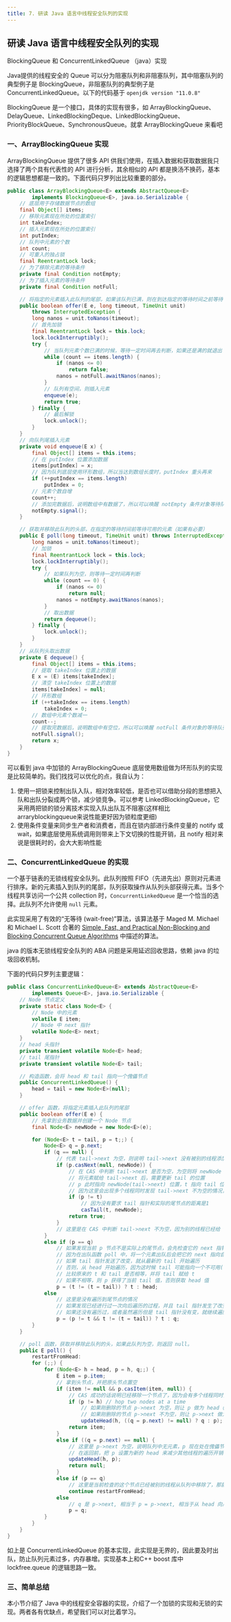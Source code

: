 ```yaml
---
title: 7. 研读 Java 语言中线程安全队列的实现
---
```


##  研读 Java 语言中线程安全队列的实现

BlockingQueue 和 ConcurrentLinkedQueue （java）实现

Java提供的线程安全的 Queue 可以分为阻塞队列和非阻塞队列，其中阻塞队列的典型例子是 BlockingQueue，非阻塞队列的典型例子是 ConcurrentLinkedQueue。以下的代码基于 `openjdk version "11.0.8"`

BlockingQueue 是一个接口，具体的实现有很多，如 ArrayBlockingQueue、DelayQueue、LinkedBlockingDeque、LinkedBlockingQueue、PriorityBlockQueue、SynchronousQueue。就拿 ArrayBlockingQueue 来看吧

### 一、ArrayBlockingQueue 实现

ArrayBlockingQueue 提供了很多 API 供我们使用，在插入数据和获取数据我只选择了两个具有代表性的 API 进行分析，其余相似的 API 都是换汤不换药，基本的逻辑思想都是一致的。下面代码只罗列出比较重要的部分。

```java
public class ArrayBlockingQueue<E> extends AbstractQueue<E>
        implements BlockingQueue<E>, java.io.Serializable {
    // 底层用于存储数据节点的数组
    final Object[] items;
    // 移除元素现在所处的位置索引
    int takeIndex;
    // 插入元素现在所处的位置索引
    int putIndex;
	// 队列中元素的个数
    int count;
    // 可重入的独占锁
    final ReentrantLock lock;
    // 为了移除元素的等待条件
    private final Condition notEmpty;
    // 为了插入元素的等待条件
    private final Condition notFull;

	// 将指定的元素插入此队列的尾部，如果该队列已满，则在到达指定的等待时间之前等待可用的空间。
    public boolean offer(E e, long timeout, TimeUnit unit)
        throws InterruptedException {
        long nanos = unit.toNanos(timeout);
        // 首先加锁
        final ReentrantLock lock = this.lock;
        lock.lockInterruptibly();
        try {
            // 当队列元素个数已满的时候，等待一定时间再去判断，如果还是满的就退出
            while (count == items.length) {
                if (nanos <= 0)
                    return false;
                nanos = notFull.awaitNanos(nanos);
            }
            // 队列有空间，则插入元素
            enqueue(e);
            return true;
        } finally {
            // 最后解锁
            lock.unlock();
        }
    }
	// 向队列尾插入元素
    private void enqueue(E x) {
        final Object[] items = this.items;
        // 在 putIndex 位置添加数据
        items[putIndex] = x;
        // 因为队列底层使用环形数组，所以当达到数组长度时，putIndex 重头再来
        if (++putIndex == items.length)
            putIndex = 0;
        // 元素个数自增
        count++;
        // 添加完数据后，说明数组中有数据了，所以可以唤醒 notEmpty 条件对象等待队列(链表)中第一个可用线程去获取数据
        notEmpty.signal();
    }

    // 获取并移除此队列的头部，在指定的等待时间前等待可用的元素（如果有必要）
    public E poll(long timeout, TimeUnit unit) throws InterruptedException {
        long nanos = unit.toNanos(timeout);
        // 加锁
        final ReentrantLock lock = this.lock;
        lock.lockInterruptibly();
        try {
            // 如果队列为空，则等待一定时间再判断
            while (count == 0) {
                if (nanos <= 0)
                    return null;
                nanos = notEmpty.awaitNanos(nanos);
            }
            // 取出数据
            return dequeue();
        } finally {
            lock.unlock();
        }
    }
	// 从队列头取出数据
    private E dequeue() {
        final Object[] items = this.items;
		// 提取 takeIndex 位置上的数据
        E x = (E) items[takeIndex];
        // 清空 takeIndex 位置上的数据
        items[takeIndex] = null;
        // 环形数组
        if (++takeIndex == items.length)
            takeIndex = 0;
        // 数组中元素个数减一
        count--;
		// 提取完数据后，说明数组中有空位，所以可以唤醒 notFull 条件对象的等待队列(链表)中的第一个可用线程去写数据
        notFull.signal();
        return x;
    }
}
```

可以看到 java 中加锁的 ArrayBlockingQueue 底层使用数组做为环形队列的实现是比较简单的。我们找找可以优化的点，我自认为：

1. 使用一把锁来控制出队入队，相对效率较低，是否也可以借助分段的思想把入队和出队分裂成两个锁，减少锁竞争。可以参考 LinkedBlockingQueue，它采用两把锁的锁分离技术实现入队出队互不阻塞(这样相比arraryblockingqueue来说性能更好因为锁粒度更细)
2. 使用条件变量来同步生产者和消费者，而且在锁内部进行条件变量的 notify 或 wait，如果底层使用系统调用则带来上下文切换的性能开销，且 notify 相对来说是很耗时的，会大大影响性能

### 二、ConcurrentLinkedQueue 的实现

一个基于链表的无锁线程安全队列。此队列按照 FIFO（先进先出）原则对元素进行排序。新的元素插入到队列的尾部，队列获取操作从队列头部获得元素。当多个线程共享访问一个公共 collection 时，`ConcurrentLinkedQueue` 是一个恰当的选择。此队列不允许使用 `null` 元素。

此实现采用了有效的“无等待 (wait-free)”算法，该算法基于 Maged M. Michael 和 Michael L. Scott 合著的 [Simple, Fast, and Practical Non-Blocking and Blocking Concurrent Queue Algorithms](http://www.cs.rochester.edu/u/michael/PODC96.html) 中描述的算法。

java 的版本无锁线程安全队列的 ABA 问题是采用延迟回收思路，依赖 java 的垃圾回收机制。

下面的代码只罗列主要逻辑：

```java
public class ConcurrentLinkedQueue<E> extends AbstractQueue<E>
        implements Queue<E>, java.io.Serializable {
    // Node 节点定义
    private static class Node<E> {
        // Node 中的元素
        volatile E item;
        // Node 中 next 指针
        volatile Node<E> next;
    }
    // head 头指针
    private transient volatile Node<E> head;
    // tail 尾指针
    private transient volatile Node<E> tail;

    // 构造函数，会将 head 和 tail 指向一个傀儡节点
    public ConcurrentLinkedQueue() {
        head = tail = new Node<E>(null);
    }

    // offer 函数，将指定元素插入此队列的尾部
    public boolean offer(E e) {
        // 先拿到业务数据并创建一个 Node 节点
        final Node<E> newNode = new Node<E>(e);

        for (Node<E> t = tail, p = t;;) {
            Node<E> q = p.next;
            if (q == null) {
                // 代表 tail->next 为空，则说明 tail->next 没有被别的线程添加元素，现在给 tail->next 添加元素
                if (p.casNext(null, newNode)) {
                    // 在 CAS 中判断 tail->next 是否为空，为空则将 newNode 赋给 tail->next
					// 将元素赋给 tail->next 后，需要更新 tail 的位置
                    // p 此时指向 newNode(tail->next) 位置，t 指向 tail 位置。这是理想情况
                    // 因为这里会出现多个线程同时发现 tail->next 不为空的情况，所以 tail 指针和实际的尾节点的距离不一定是1
                    if (p != t)
						// 因为没有要求 tail 指针和实际的尾节点的距离是1
                        casTail(t, newNode);
                    return true;
                }
                // 这里是在 CAS 中判断 tail->next 不为空，因为别的线程已经给 tail->next 添加了元素，因此需要重新获取 tail 的值
            }
            else if (p == q)
                // 如果发现当前 p 节点不是实际上的尾节点，会先检查它的 next 指针是否指向了自己，
                // 因为在出队函数 poll 中，将一个元素出队后会把它的 next 指向自己，所以这一步实际上是判断当前的 p 节点是否已经出队
                // 如果 tail 指针发送了改变，就从最新的 tail 开始遍历
                // 否则，从 head 开始遍历，因为这时候 tail 可能指向一个不可用(已经从队列中移除)的节点，于是有了下面的逻辑
                // 比较原来的 t 和 tail 是否相等，并将 tail 赋给 t
                // 如果不相等，则 p 获得了当前 tail 值，否则获取 head 值
                p = (t != (t = tail)) ? t : head;
            else
                // 这里是没有遍历到尾节点的情况
                // 如果发现已经进行过一次向后遍历的过程，并且 tail 指针发生了改变，就直接使用 tail 指针
                // 如果还没有遍历过，或者虽然遍历但是 tail 指针没有变，就继续遍历
                p = (p != t && t != (t = tail)) ? t : q;
        }
    }

    // poll 函数，获取并移除此队列的头，如果此队列为空，则返回 null。
    public E poll() {
        restartFromHead:
        for (;;) {
            for (Node<E> h = head, p = h, q;;) {
                E item = p.item;
				// 拿到头节点，并把原头节点置空
                if (item != null && p.casItem(item, null)) {
                    // CAS 成功的话说明已经移除一个节点了，因为会有多个线程同时操作移除 head，所以从 head 至少向后遍历一次时才修改 head 指针
                    if (p != h) // hop two nodes at a time
                        // 如果刚删除的节点 p->next 为空，则让 p 做为 head（p 做为傀儡节点）
                        // 如果刚删除的节点 p->next 不为空，则让 p->next 做为 head
                        updateHead(h, ((q = p.next) != null) ? q : p);
                    return item;
                }
                else if ((q = p.next) == null) {
                    // 这里是 p->next 为空，说明队列中无元素，p 现在处在傀儡节点上
                    // 在返回前，把 p 设置为新的 head 来减少其他线程的遍历开销
                    updateHead(h, p);
                    return null;
                }
                else if (p == q)
                    // 这里是当前检查的这个节点已经被别的线程从队列中移除了，那就重新开始
                    continue restartFromHead;
                else
                    // q 是 p->next, 相当于 p = p->next, 相当于从 head 向后遍历
                    p = q;
            }
        }
    }
}
```

如上是 ConcurrentLinkedQueue 的基本实现，此实现是无界的，因此要及时出队，防止队列元素过多，内存暴增。实现基本上和C++ boost 库中 lockfree.queue 的逻辑思路一致。

### 三、简单总结

本小节介绍了 Java 中的线程安全容器的实现，介绍了一个加锁的实现和无锁的实现。两者各有优缺点，希望我们可以对比着学习。